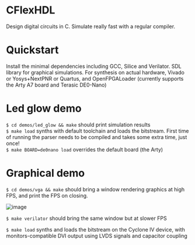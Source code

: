 # CFlexHDL
Design digital circuits in C. Simulate really fast with a regular compiler.

# Quickstart
Install the minimal dependencies including GCC, Silice and Verilator. SDL library for graphical simulations. For synthesis on actual hardware, Vivado or Yosys+NextPNR or Quartus, and OpenFPGALoader (currently supports the Arty A7 board and Terasic DE0-Nano)

# Led glow demo
`$ cd demos/led_glow && make` should print simulation results <br>
`$ make load` synths with default toolchain and loads the bitstream. First time of running the parser needs to be compiled and takes some extra time, just once! <br>
`$ make BOARD=de0nano load` overrides the default board (the Arty)

# Graphical demo
`$ cd demos/vga && make` should bring a window rendering graphics at high FPS, and print the FPS on closing.

![image](https://user-images.githubusercontent.com/8551129/154829656-1e1e916e-e1dd-460c-805a-50c46dd325b7.png)

`$ make verilator` should bring the same window but at slower FPS

`$ make load` synths and loads the bitstream on the Cyclone IV device, with monitors-compatible DVI output using LVDS signals and capacitor coupling
